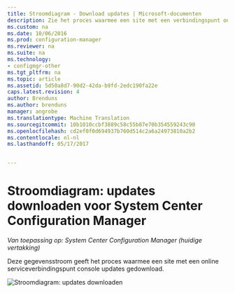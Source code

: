 ```yaml
---
title: Stroomdiagram - Download updates | Microsoft-documenten
description: Zie het proces waarmee een site met een verbindingspunt onlineservice console updates gedownload.
ms.custom: na
ms.date: 10/06/2016
ms.prod: configuration-manager
ms.reviewer: na
ms.suite: na
ms.technology:
- configmgr-other
ms.tgt_pltfrm: na
ms.topic: article
ms.assetid: 5d50a8d7-90d2-42da-b9fd-2edc190fa22e
caps.latest.revision: 4
author: Brenduns
ms.author: brenduns
manager: angrobe
ms.translationtype: Machine Translation
ms.sourcegitcommit: 10b1010ccbf3889c58c55b87e70b354559243c90
ms.openlocfilehash: cd2ef0f0d694937b760d514c2a6a24973810a2b2
ms.contentlocale: nl-nl
ms.lasthandoff: 05/17/2017


---
```

# <a name="flowchart---download-updates-for-system-center-configuration-manager"></a>Stroomdiagram: updates downloaden voor System Center Configuration Manager

*Van toepassing op: System Center Configuration Manager (huidige vertakking)*

Deze gegevensstroom geeft het proces waarmee een site met een online serviceverbindingspunt console updates gedownload.  

 ![Stroomdiagram: updates downloaden](media/Flowchart---Download-updates.png)  

